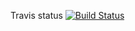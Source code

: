 Travis status
[![Build Status](https://travis-ci.org/vlevchine/Workbench.svg?branch=master)](https://travis-ci.org/vlevchine/Workbench)
